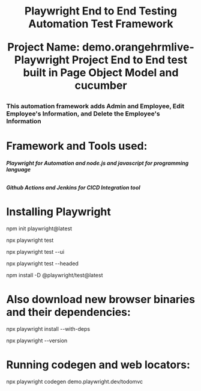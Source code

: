 <h1 align="center"> Playwright End to End Testing Automation Test Framework

Project Name: demo.orangehrmlive-Playwright Project End to End test built in Page Object Model and cucumber</h1>

<h3> This automation framework adds Admin and Employee, Edit Employee's Information, and Delete the Employee's Information</h3>

# <b> </b>Framework and Tools used: </b>
<h5> Playwright for Automation and node.js and javascript for programming language
  
<br> Github Actions and Jenkins for CICD Integration tool </br> </h5>

# Installing Playwright 
npm init playwright@latest

npx playwright test

npx playwright test --ui

npx playwright test --headed

npm install -D @playwright/test@latest
# Also download new browser binaries and their dependencies:
npx playwright install --with-deps

npx playwright --version

# Running codegen and web locators:
npx playwright codegen demo.playwright.dev/todomvc

